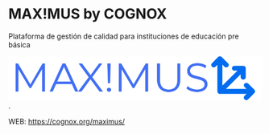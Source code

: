 # MAX!MUS by COGNOX

Plataforma de gestión de calidad para instituciones de educación pre básica

![](https://raw.githubusercontent.com/ivansaldivar/cognox_maximus/master/logo_max_001.png).

WEB: https://cognox.org/maximus/
